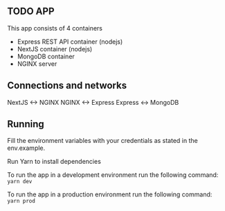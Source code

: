## TODO APP

This app consists of 4 containers

- Express REST API container (nodejs)
- NextJS container (nodejs)
- MongoDB container
- NGINX server

## Connections and networks

NextJS <-> NGINX
NGINX <-> Express
Express <-> MongoDB

## Running

Fill the environment variables with your credentials as stated in the env.example.

Run Yarn to install dependencies

To run the app in a development environment run the following command:
`yarn dev`

To run the app in a production environment run the following command:
`yarn prod`
